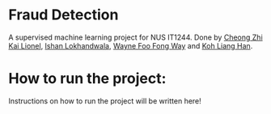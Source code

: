 # Fraud Detection
A supervised machine learning project for NUS IT1244. Done by [Cheong Zhi Kai Lionel](https://github.com/fuyu-myk), [Ishan Lokhandwala](https://github.com/sasukweila), [Wayne Foo Fong Way](https://github.com/NoobDoctor21) and [Koh Liang Han](https://github.com/Nagisato612).

# How to run the project:
Instructions on how to run the project will be written here!
